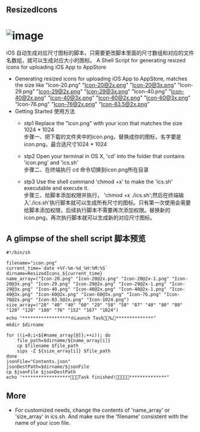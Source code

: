 ## ResizedIcons
![image](https://github.com/abredo/ResizedIcons/blob/master/ResizeIcon.gif) 
===========
iOS 自动生成对应尺寸图标的脚本，只需要更改脚本里面的尺寸数组和对应的文件名数组，就可以生成对应大小的图标。
A Shell Script for generating resized icons for uploading iOS App to AppStore
*  Generating resized icons for uploading iOS App to AppStore, matches  the size like "Icon-20.png" "Icon-20@2x.png" "Icon-20@3x.png" "Icon-29.png" "Icon-29@2x.png" "Icon-29@3x.png" "Icon-40.png" "Icon-40@2x.png" "Icon-40@3x.png" "Icon-60@2x.png" "Icon-60@3x.png" "Icon-76.png" "Icon-76@2x.png" "Icon-83.5@2x.png"
* Getting Started 使用方法
    * stp1 Replace the "icon.png" with your icon that matches the size 1024 * 1024<br>步骤一、把下载的文件夹中的icon.png，替换成你的图标，名字要是icon.png，最合适尺寸1024 * 1024
     
    * stp2 Open your terminal in OS X, 'cd' into the folder that contains 'icon.png' and 'ics.sh'<br>步骤二、在终端执行 cd 命令切换到icon.png所在目录
    * stp3 Use the shell command 'chmod +x' to make the 'ics.sh' executable and execute it.<br>步骤三、给脚本添加权限并执行， 'chmod +x ./ics.sh';然后在终端输入'./ics.sh'执行脚本就可以生成所有尺寸的图标。只有第一次使用会需要给脚本添加权限，后续执行脚本不需要再次添加权限。替换新的icon.png，再次执行脚本就可以生成新的对应尺寸图标。

## A glimpse of the shell script 脚本预览
```objc
#!/bin/sh

filename="icon.png"
current_time=`date +%Y-%m-%d_%H:%M:%S`
dirname=ResizedIcons_${current_time}
name_array=("Icon-20.png" "Icon-20@2x.png" "Icon-20@2x-1.png" "Icon-20@3x.png" "Icon-29.png" "Icon-29@2x.png" "Icon-29@2x-1.png" "Icon-29@3x.png" "Icon-40.png" "Icon-40@2x.png" "Icon-40@2x-1.png" "Icon-40@3x.png" "Icon-60@2x.png" "Icon-60@3x.png" "Icon-76.png" "Icon-76@2x.png" "Icon-83.5@2x.png" "Icon-1024.png")
size_array=("20" "40" "40" "60" "29" "58" "58" "87" "40" "80" "80" "120" "120" "180" "76" "152" "167" "1024")
echo "******************⛵️Launch Task🌲🎄🪐🌈**************"
mkdir $dirname

for ((i=0;i<${#name_array[@]};++i)); do
    file_path=$dirname/${name_array[i]}
    cp $filename $file_path
    sips -Z ${size_array[i]} $file_path
done
jsonFile="Contents.json"
jsonDestPath=$dirname/$jsonFile
cp $jsonFile $jsonDestPath
echo "******************🌻🌞✅Task finished!🌟🌟🌟🌟🌟**************"
```
## More
* For customized needs, change the contents of  'name_array' or  'size_array' in  ics.sh. And make sure the 'filename' consistent with      the name of your icon file.
